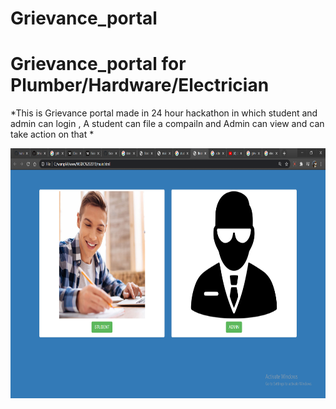 # Grievance_portal
# Grievance_portal for Plumber/Hardware/Electrician

*This  is Grievance portal made in 24 hour hackathon 
in which student and admin can login ,
A student can file a compailn and Admin can view and can take action on that *

<img src="main_screen.PNG" width="700" height="400">

